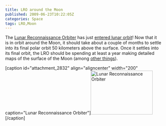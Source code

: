 ```yaml
---
title: LRO around the Moon
published: 2009-06-23T10:22:05Z
categories: Space
tags: LRO,Moon
---
```


The <a href="http://lunar.gsfc.nasa.gov/">Lunar Reconnaissance Orbiter</a> has just <a href="http://twitter.com/LRO_NASA/status/2292755345">entered lunar orbit</a>!  Now that it is in orbit around the Moon, it should take about a couple of months to settle into its final polar orbit 50 kilometers above the surface.  Once it settles into its final orbit, the LRO should be spending at least a year making detailed maps of the surface of the Moon (among <a href="http://lunar.gsfc.nasa.gov/mission.html">other things</a>).

[caption id="attachment_2832" align="aligncenter" width="200" caption="Lunar Reconnaissance Orbiter"]<a href="http://lunar.gsfc.nasa.gov/gallery-media.html"><img src="http://blog.chungyc.org/wp-content/uploads/2009/06/LRO-Print3-with-bg-200x142.jpg" alt="Lunar Reconnaissance Orbiter" title="Lunar Reconnaissance Orbiter" width="200" height="142" class="size-medium wp-image-2832" /></a>[/caption]

